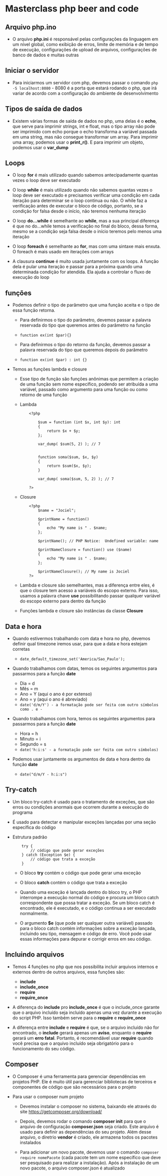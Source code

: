 # Masterclass php beer and code

## Arquivo php.ino

- O arquivo **php.ini** é responsável pelas configurações da linguagem em um nível global, como exibição de erros, limite de memória e de tempo de execução, configurações de upload de arquivos, configurações de banco de dados e muitas outras

## Iniciar o servidor

- Para iniciarmos um servidor com php, devemos passar o comando `php -S localhost:8080` - 8080 é a porta que estará rodando o php, que irá variar de acordo com a configuração do ambiente de desenvolvimento

## Tipos de saída de dados

- Existem várias formas de saída de dados no php, uma delas é o **echo**, que serve para imprimir strings, int e float, mas o tipo array não pode ser imprimido com echo porque o echo transforma a variável passada em uma string, mas não consegue transformar um array. Para imprimir uma array, podemos usar o **print_r()**. E para imprimir um objeto, podemos usar o **var_dump**

## Loops

- O loop **for** é mais utilizado quando sabemos antecipadamente quantas vezes o loop deve ser executado

- O loop **while** é mais utilizado quando não sabemos quantas vezes o loop deve ser executado e precisamos verificar uma condição em cada iteração para determinar se o loop continua ou não. O while faz a verificação antes de executar o bloco de código, portanto, se a condição for falsa desde o início, não teremos nenhuma iteração

- O loop **do...while** é semelhante ao **while**, mas a sua principal diferença é que no do...while temos a verificação no final do bloco, dessa forma, mesmo se a condição seja falsa desde o início teremos pelo menos uma iteração

- O loop **foreach** é semelhante ao **for**, mas com uma sintaxe mais enxuta. O foreach é mais usado em iterações com arrays

- A clausura **continue** é muito usada juntamente com os loops. A função dela é pular uma iteração e passar para a próxima quando uma determinada condição for atendida. Ela ajuda a controlar o fluxo de execução do loop 

## funções

- Podemos definir o tipo de parâmetro que uma função aceita e o tipo de essa função retorna.
    - Para definirmos o tipo do parâmetro, devemos passar a palavra reservada do tipo que queremos antes do parâmetro na função

    - `function ex(int $par){}`

    - Para definirmos o tipo do retorno da função, devemos passar a palavra reservada do tipo que queremos depois do parâmetro

    - `function ex(int $par) : int {}`

- Temos as funções lambda e closure
    - Esse tipo de função são funções anônimas que permitem a criação de uma função sem nome específico, podendo ser atribuída a uma variável, passado como argumento para uma função ou como retorno de uma função

    - Lambda
        ```
            <?php

                $sum = function (int $x, int $y): int
                {
                    return $x + $y;
                };

                var_dump( $sum(5, 2) ); // 7


                function soma($sum, $x, $y)
                {
                    return $sum($x, $y);
                }

                var_dump( soma($sum, 5, 2) ); // 7

            ?>
        ```

    - Closure
        ```
            <?php
                $name = "Jociel";

                $printName = function()
                {
                    echo "My name is " . $name;
                };

                $printName(); // PHP Notice:  Undefined variable: name

                $printNameClosure = function() use ($name)
                {
                    echo "My name is " . $name;
                };

                $printNameClosure(); // My name is Jociel
            ?>
        ```

    - Lambda e closure são semelhantes, mas a diferença entre eles, é que o closure tem acesso a variáveis do escopo externo. Para isso, usamos a palavra chave **use** possibilitando passar qualquer variável do escopo externo para dentro da função

    - Funções lambda e closure são instâncias da classe **Closure**

## Data e hora

- Quando estivermos trabalhando com data e hora no php, devemos definir qual timezone iremos usar, para que a data e hora estejam corretas
    - `date_default_timezone_set('America/Sao_Paulo');`

- Quando trabalhamos com datas, temos os seguintes argumentos para passarmos para a função **date**
    - Dia = d
    - Mês = m
    - Ano = Y (aqui o ano é por extenso)
    - Ano = y (aqui o ano é abreviado)
    - `date('d/m/Y') - a formatação pode ser feita com outro símbolos como . e -`

- Quando trabalhamos com hora, temos os seguintes argumentos para passarmos para a função **date**
    - Hora = h
    - Minuto = i
    - Segundo = s
    - `date('h:i:s' - a formatação pode ser feita com outro símbolos)`

- Podemos usar juntamente os argumentos de data e hora dentro da função **date**
    - `date("d/m/Y - h:i:s")`

## Try-catch

- Um bloco try-catch é usado para o tratamento de exceções, que são erros ou condições anormais que ocorrem durante a execução do programa

- É usado para detectar e manipular exceções lançadas por uma seção específica do código

- Estrutura padrão 
    ```
        try {
            // código que pode gerar exceções
        } catch (Exception $e) {
            // código que trata a exceção
        }

    ```

    - O bloco **try** contém o código que pode gerar uma exceção 

    - O bloco **catch** contém o código que trata a exceção

    - Quando uma exceção é lançada dentro do bloco try, o PHP interrompe a execução normal do código e procura um bloco catch correspondente que possa tratar a exceção. Se um bloco catch é encontrado, ele é executado, e o código continua a ser executado normalmente.

    - O argumento **$e** (que pode ser qualquer outra variável) passado para o bloco catch contém informações sobre a exceção lançada, incluindo seu tipo, mensagem e código de erro. Você pode usar essas informações para depurar e corrigir erros em seu código.

## Incluindo arquivos 

- Temos 4 funções no php que nos possibilita incluir arquivos internos e externos dentro de outros arquivos, essa funções são:
    - **include**
    - **include_once**
    - **require**
    - **require_once**

- A diferença do **include** pro **include_once** é que o include_once garante que o arquivo incluído seja incluído apenas uma vez durante a execução do script PHP. Isso também serve para o **require** e **require_once**

- A diferença entre **include** e **require** é que, se o arquivo incluído não for encontrado, o **include** gerará apenas um **aviso**, enquanto o **require** gerará um **erro fatal**. Portanto, é recomendável usar **require** quando você precisa que o arquivo incluído seja obrigatório para o funcionamento do seu código.

## Composer

- O Composer é uma ferramenta para gerenciar dependências em projetos PHP. Ele é muito útil para gerenciar bibliotecas de terceiros e componentes de código que são necessários para o projeto

- Para usar o composer num projeto
    - Devemos instalar o composer no sistema, baixando ele através do site https://getcomposer.org/download/

    - Depois, devemos rodar o comando **composer init** para que o arquivo de configuração **composer.json** seja criado. Este arquivo é usado para definir as dependências do seu projeto. Além desse arquivo, o diretrio **vendor** é criado, ele armazena todos os pacotes instalados

    - Para adicionar um novo pacote, devemos usar o comando `composer require nomePacote` (cada pacote tem um nome específico que deve ser pesquisado para realizar a instalação). Após a instalação de um novo pacote, o arquivo composer.json é atualizado 